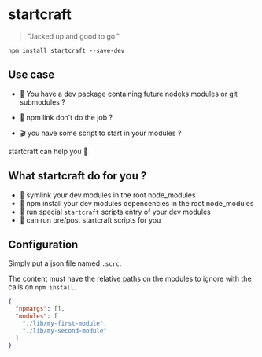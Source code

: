 # startcraft

> "Jacked up and good to go."

`npm install startcraft --save-dev`

## Use case

-  :construction: You have a dev package containing future nodeks modules or git submodules ?

- :goat: npm link don't do the job ?

- :clapper: you have some script to start in your modules ?

startcraft can help you :punch:

## What startcraft do for you ?

- :wrench: symlink your dev modules in the root node_modules
- :octopus: npm install your dev modules depencencies in the root node_modules
- :racehorse: run special `startcraft` scripts entry of your dev modules
- :cake: can run pre/post startcraft scripts for you

## Configuration

Simply put a json file named `.scrc`.

The content must have the relative paths on the modules to ignore with the calls on
`npm install`.

```json
{
  "npmargs": [],
  "modules": [
    "./lib/my-first-module",
    "./lib/my-second-module"
  ]
}
```
